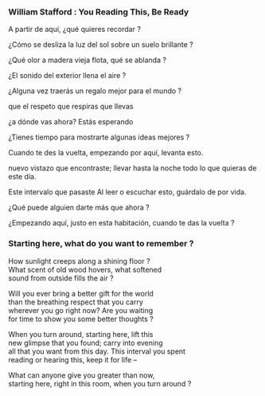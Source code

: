 
### William Stafford : You Reading This, Be Ready

A partir de aquí, ¿qué quieres recordar ?

¿Cómo se desliza la luz del sol sobre un suelo brillante ?

¿Qué olor a madera vieja flota, qué se ablanda ?

¿El sonido del exterior llena el aire ?

¿Alguna vez traerás un regalo mejor para el mundo ?

que el respeto que respiras que llevas

¿a dónde vas ahora? Estás esperando

¿Tienes tiempo para mostrarte algunas ideas mejores ?

Cuando te des la vuelta, empezando por aquí, levanta esto.

nuevo vistazo que encontraste; llevar hasta la noche todo lo que quieras de este día.

Este intervalo que pasaste Al leer o escuchar esto, guárdalo de por vida.

¿Qué puede alguien darte más que ahora ?

¿Empezando aquí, justo en esta habitación, cuando te das la vuelta ?

### Starting here, what do you want to remember ?

How sunlight creeps along a shining floor ?  
What scent of old wood hovers, what softened  
sound from outside fills the air ?

Will you ever bring a better gift for the world  
than the breathing respect that you carry  
wherever you go right now? Are you waiting  
for time to show you some better thoughts ?

When you turn around, starting here, lift this  
new glimpse that you found; carry into evening  
all that you want from this day. This interval you spent  
reading or hearing this, keep it for life –

What can anyone give you greater than now,  
starting here, right in this room, when you turn around ?
